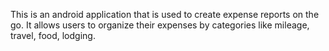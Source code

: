 This is an android application that is used to create expense reports on the go. It allows users to organize their
expenses by categories like mileage, travel, food, lodging.
